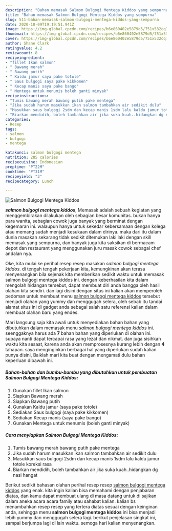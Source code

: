 ```yaml
---
description: "Bahan memasak Salmon Bulgogi Mentega Kiddos yang sempurna"
title: "Bahan memasak Salmon Bulgogi Mentega Kiddos yang sempurna"
slug: 511-bahan-memasak-salmon-bulgogi-mentega-kiddos-yang-sempurna
date: 2020-10-09T19:19:51.941Z
image: https://img-global.cpcdn.com/recipes/b6e860402e5879d5/751x532cq70/salmon-bulgogi-mentega-kiddos-foto-resep-utama.jpg
thumbnail: https://img-global.cpcdn.com/recipes/b6e860402e5879d5/751x532cq70/salmon-bulgogi-mentega-kiddos-foto-resep-utama.jpg
cover: https://img-global.cpcdn.com/recipes/b6e860402e5879d5/751x532cq70/salmon-bulgogi-mentega-kiddos-foto-resep-utama.jpg
author: Shane Clark
ratingvalue: 4.2
reviewcount: 8
recipeingredient:
- "fillet Ikan salmon"
- " Bawang merah"
- " Bawang putih"
- " Kaldu jamur saya pake totole"
- " Saus bulgogi saya pake kikkomen"
- " Kecap manis saya pake bango"
- " Mentega untuk menumis boleh ganti minyak"
recipeinstructions:
- "Tumis bawang merah bawang putih pake mentega"
- "Jika sudah harum masukkan ikan salmon tambahkan air sedikit dulu"
- "Masukkan saus bulgogi 2sdm dan kecap manis 1sdm lalu kaldu jamur totole koreksi rasa"
- "Biarkan mendidih, boleh tambahkan air jika suka kuah..hidangkan dg nasi hangat"
categories:
- Resep
tags:
- salmon
- bulgogi
- mentega

katakunci: salmon bulgogi mentega 
nutrition: 285 calories
recipecuisine: Indonesian
preptime: "PT22M"
cooktime: "PT31M"
recipeyield: "3"
recipecategory: Lunch

---
```



![Salmon Bulgogi Mentega Kiddos](https://img-global.cpcdn.com/recipes/b6e860402e5879d5/751x532cq70/salmon-bulgogi-mentega-kiddos-foto-resep-utama.jpg)

<b><i>salmon bulgogi mentega kiddos</i></b>, Memasak adalah sebuah kegiatan yang menggembirakan dilakukan oleh sebagian besar komunitas. bukan hanya para wanita, sebagian cowok juga banyak yang berminat dengan kegemaran ini. walaupun hanya untuk sekedar kebersamaan dengan kolega atau memang sudah menjadi kesukaan dalam dirinya. maka dari itu dalam dunia masakan sekarang tidak sedikit ditemukan laki laki dengan skill memasak yang sempurna, dan banyak juga kita saksikan di bermacam depot dan restaurant yang menggunakan juru masak cowok sebagai chef andalan nya.

Oke, kita mulai ke perihal resep resep masakan <i>salmon bulgogi mentega kiddos</i>. di tengah tengah pekerjaan kita, kemungkinan akan terasa menyenangkan bila sejenak kita memberikan sedikit waktu untuk memasak salmon bulgogi mentega kiddos ini. dengan keberhasilan kita dalam mengolah hidangan tersebut, dapat membuat diri anda bangga oleh hasil olahan kita sendiri. dan lagi disini dengan situs ini kalian akan memperoleh pedoman untuk membuat menu <u>salmon bulgogi mentega kiddos</u> tersebut menjadi olahan yang yummy dan menggugah selera, oleh sebab itu tandai alamat situs ini di gadget anda sebagai salah satu referensi kalian dalam membuat olahan baru yang endes.




Mari langsung saja kita awali untuk menyediakan bahan bahan yang dibutuhkan dalam memasak menu <u><i>salmon bulgogi mentega kiddos</i></u> ini. seenggaknya harus ada <b>7</b> bahan bahan yang diperlukan di olahan ini. supaya nanti dapat tercapai rasa yang lezat dan nikmat. dan juga sisihkan waktu kita sesaat, karena anda akan memprosesnya kurang lebih dengan <b>4</b> tahapan. saya menginginkan berbagai hal yang diperlukan sudah kalian punya disini, Baiklah mari kita buat dengan mengamati dulu bahan keperluan dibawah ini.

<!--inarticleads1-->

##### Bahan-bahan dan bumbu-bumbu yang dibutuhkan untuk pembuatan Salmon Bulgogi Mentega Kiddos:

1. Gunakan fillet Ikan salmon
1. Siapkan  Bawang merah
1. Siapkan  Bawang putih
1. Gunakan  Kaldu jamur (saya pake totole)
1. Sediakan  Saus bulgogi (saya pake kikkomen)
1. Sediakan  Kecap manis (saya pake bango)
1. Gunakan  Mentega untuk menumis (boleh ganti minyak)




<!--inarticleads2-->

##### Cara menyiapkan Salmon Bulgogi Mentega Kiddos:

1. Tumis bawang merah bawang putih pake mentega
1. Jika sudah harum masukkan ikan salmon tambahkan air sedikit dulu
1. Masukkan saus bulgogi 2sdm dan kecap manis 1sdm lalu kaldu jamur totole koreksi rasa
1. Biarkan mendidih, boleh tambahkan air jika suka kuah..hidangkan dg nasi hangat




Berikut sedikit bahasan olahan perihal resep resep <u>salmon bulgogi mentega kiddos</u> yang enak. kita ingin kalian bisa memahami dengan penjabaran diatas, dan kamu dapat membuat ulang di masa datang untuk di sajikan dalam aneka acara acara family atau sahabat kalian. kalian bs menambahkan resep resep yang tertera diatas sesuai dengan keinginan anda, sehingga menu <b>salmon bulgogi mentega kiddos</b> ini bisa menjadi lebih yummy dan menggugah selera lagi. berikut penjelasan singkat ini, sampai berjumpa lagi di lain waktu. semoga hari kalian menyenangkan.
